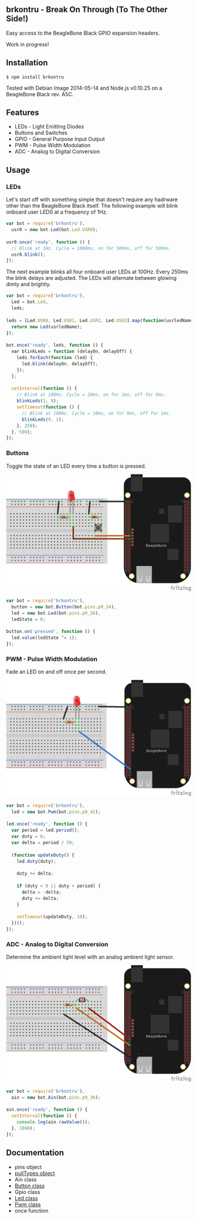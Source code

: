 ## brkontru - Break On Through (To The Other Side!)

Easy access to the BeagleBone Black GPIO expansion headers.

Work in progress!

## Installation

    $ npm install brkontru

Tested with Debian Image 2014-05-14 and Node.js v0.10.25 on a BeagleBone Black
rev. A5C.

## Features

 * LEDs - Light Emitting Diodes
 * Buttons and Switches
 * GPIO - General Purpose Input Output
 * PWM - Pulse Width Modulation
 * ADC - Analog to Digital Conversion

## Usage

### LEDs

Let's start off with something simple that doesn't require any hadrware other
than the BeagleBone Black itself. The following example will blink onboard user
LED0 at a frequency of 1Hz.

```js
var bot = require('brkontru'),
  usr0 = new bot.Led(bot.Led.USR0);

usr0.once('ready', function () {
  // Blink at 1Hz. Cycle = 1000ms, on for 500ms, off for 500ms.
  usr0.blink();
});
```

The next example blinks all four onboard user LEDs at 100Hz. Every 250ms the
blink delays are adjusted. The LEDs will alternate between glowing dimly and
brightly.

```js
var bot = require('brkontru'),
  Led = bot.Led,
  leds;

leds = [Led.USR0, Led.USR1, Led.USR2, Led.USR3].map(function(usrledName) {
  return new Led(usrledName);
});

bot.once('ready', leds, function () {
  var blinkLeds = function (delayOn, delayOff) {
    leds.forEach(function (led) {
      led.blink(delayOn, delayOff);
    });
  };

  setInterval(function () {
    // Blink at 100Hz. Cycle = 10ms, on for 1ms, off for 9ms.
    blinkLeds(1, 9);
    setTimeout(function () {
      // Blink at 100Hz. Cycle = 10ms, on for 9ms, off for 1ms.
      blinkLeds(9, 1);
    }, 250);
  }, 500);
});
```

### Buttons

Toggle the state of an LED every time a button is pressed.

<img src="https://github.com/fivdi/brkontru/raw/master/example/button-and-led.png">

```js
var bot = require('brkontru'),
  button = new bot.Button(bot.pins.p9_24),
  led = new bot.Led(bot.pins.p9_26),
  ledState = 0;

button.on('pressed', function () {
  led.value(ledState ^= 1);
});
```

### PWM - Pulse Width Modulation

Fade an LED on and off once per second.

<img src="https://github.com/fivdi/brkontru/raw/master/example/pwm.png">

```js
var bot = require('brkontru'),
  led = new bot.Pwm(bot.pins.p9_42);

led.once('ready', function () {
  var period = led.period();
  var duty = 0;
  var delta = period / 50;

  (function updateDuty() {
    led.duty(duty);

    duty += delta;

    if (duty < 0 || duty > period) {
      delta = -delta;
      duty += delta;
    }

    setTimeout(updateDuty, 10);
  })();
});
```

### ADC - Analog to Digital Conversion

Determine the ambient light level with an analog ambient light sensor.

<img src="https://github.com/fivdi/brkontru/raw/master/example/adc.png">

```js
var bot = require('brkontru'),
  ain = new bot.Ain(bot.pins.p9_36);

ain.once('ready', function () {
  setInterval(function () {
    console.log(ain.rawValue());
  }, 1000);
});

```

## Documentation

- pins object
- [pullTypes object](https://github.com/fivdi/brkontru/blob/master/doc/pulltypes.md)
- Ain class
- [Button class](https://github.com/fivdi/brkontru/blob/master/doc/button.md)
- Gpio class
- [Led class](https://github.com/fivdi/brkontru/blob/master/doc/led.md)
- [Pwm class](https://github.com/fivdi/brkontru/blob/master/doc/pwm.md)
- once function

